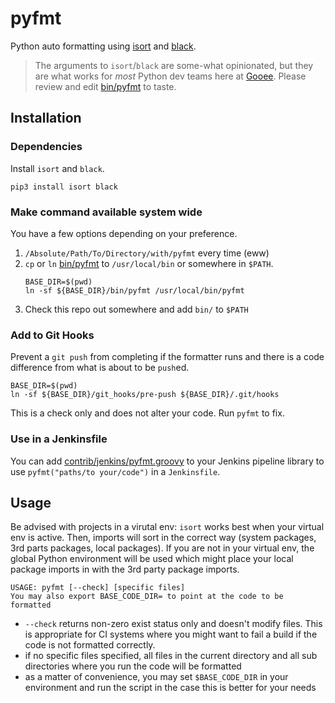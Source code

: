 # pyfmt

Python auto formatting using [isort](https://isort.readthedocs.io/en/latest/) and
[black](https://black.readthedocs.io/en/latest/).

> The arguments to `isort`/`black` are some-what opinionated, but they are what works for
_most_ Python dev teams here at [Gooee](https://gooee.com). Please review and edit
[bin/pyfmt](bin/pyfmt) to taste.

## Installation

### Dependencies

Install `isort` and `black`. 

```
pip3 install isort black
```

### Make command available system wide

You have a few options depending on your preference.

1. `/Absolute/Path/To/Directory/with/pyfmt` every time (eww)
2. `cp` or `ln` [bin/pyfmt](bin/pyfmt) to `/usr/local/bin` or somewhere in `$PATH`. 
   ```shell
   BASE_DIR=$(pwd)
   ln -sf ${BASE_DIR}/bin/pyfmt /usr/local/bin/pyfmt
   ```
3. Check this repo out somewhere and add `bin/` to `$PATH`

### Add to Git Hooks

Prevent a `git push` from completing if the formatter runs and there is a code difference from what
is about to be `push`ed.

```shell
BASE_DIR=$(pwd)
ln -sf ${BASE_DIR}/git_hooks/pre-push ${BASE_DIR}/.git/hooks
```

This is a check only and does not alter your code. Run `pyfmt` to fix.

### Use in a Jenkinsfile

You can add [contrib/jenkins/pyfmt.groovy](contrib/jenkins/pyfmt.groovy) to your Jenkins pipeline
library to use `pyfmt("paths/to your/code")` in a `Jenkinsfile`.

## Usage

Be advised with projects in a virutal env: `isort` works best when your virtual env is active.
Then, imports will sort in the correct way (system packages, 3rd parts packages, local packages).
If you are not in your virtual env, the global Python environment will be used which might place
your local package imports in with the 3rd party package imports.

```shell
USAGE: pyfmt [--check] [specific files]
You may also export BASE_CODE_DIR= to point at the code to be formatted
```

* `--check` returns non-zero exist status only and doesn't modify files. This is appropriate for 
  CI systems where you might want to fail a build if the code is not formatted correctly.
* if no specific files specified, all files in the current directory and all sub directories where
  you run the code will be formatted
* as a matter of convenience, you may set `$BASE_CODE_DIR` in your environment and run the script
  in the case this is better for your needs
